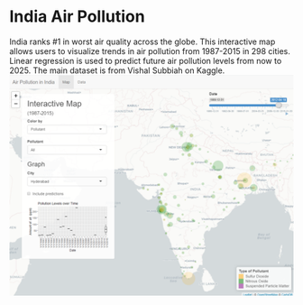# India Air Pollution
India ranks #1 in worst air quality across the globe. This interactive map allows users to visualize trends in air pollution from 1987-2015 in 298 cities. Linear regression is used to predict future air pollution levels from now to 2025. The main dataset is from Vishal Subbiah on Kaggle. 
![Map](https://github.com/czhang2718/India-Air-Pollution/blob/master/map.PNG?raw=true)
